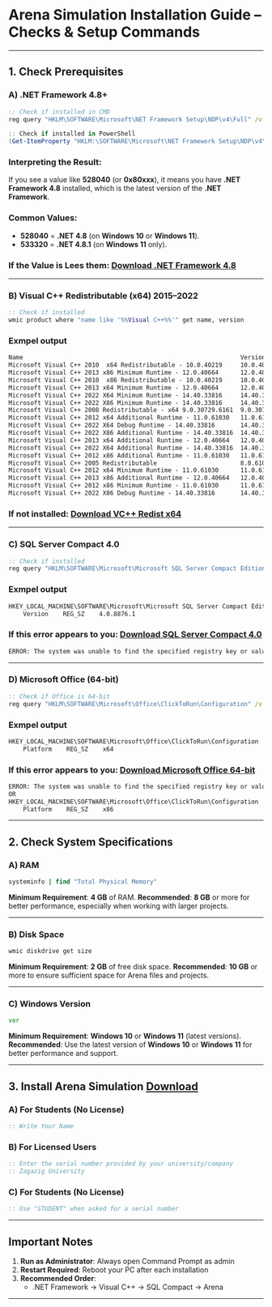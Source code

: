 
# Arena Simulation Installation Guide – Checks & Setup Commands

---

## 1. Check Prerequisites


### A) .NET Framework 4.8+

```cmd
:: Check if installed in CMD
reg query "HKLM\SOFTWARE\Microsoft\NET Framework Setup\NDP\v4\Full" /v Release
```
```PowerShell
:: Check if installed in PowerShell
(Get-ItemProperty "HKLM:\SOFTWARE\Microsoft\NET Framework Setup\NDP\v4\Full").Release
```
### Interpreting the Result:

If you see a value like **528040** (or **0x80xxx**), it means you have **.NET Framework 4.8** installed, which is the latest version of the **.NET Framework**.

### Common Values:

* **528040** = **.NET 4.8** (on **Windows 10** or **Windows 11**).
* **533320** = **.NET 4.8.1** (on **Windows 11** only).
### If the Value is Lees them: [Download .NET Framework 4.8](Arena/NDP481-Web.exe)



---

### B) Visual C++ Redistributable (x64) 2015–2022

```cmd
:: Check if installed
wmic product where "name like '%%Visual C++%%'" get name, version

```
### Exmpel output
```cmd
Name                                                            Version
Microsoft Visual C++ 2010  x64 Redistributable - 10.0.40219     10.0.40219
Microsoft Visual C++ 2013 x86 Minimum Runtime - 12.0.40664      12.0.40664
Microsoft Visual C++ 2010  x86 Redistributable - 10.0.40219     10.0.40219
Microsoft Visual C++ 2013 x64 Minimum Runtime - 12.0.40664      12.0.40664
Microsoft Visual C++ 2022 X64 Minimum Runtime - 14.40.33816     14.40.33816
Microsoft Visual C++ 2022 X86 Minimum Runtime - 14.40.33816     14.40.33816
Microsoft Visual C++ 2008 Redistributable - x64 9.0.30729.6161  9.0.30729.6161
Microsoft Visual C++ 2012 x64 Additional Runtime - 11.0.61030   11.0.61030
Microsoft Visual C++ 2022 X64 Debug Runtime - 14.40.33816       14.40.33816
Microsoft Visual C++ 2022 X86 Additional Runtime - 14.40.33816  14.40.33816
Microsoft Visual C++ 2013 x64 Additional Runtime - 12.0.40664   12.0.40664
Microsoft Visual C++ 2022 X64 Additional Runtime - 14.40.33816  14.40.33816
Microsoft Visual C++ 2012 x86 Additional Runtime - 11.0.61030   11.0.61030
Microsoft Visual C++ 2005 Redistributable                       8.0.61001
Microsoft Visual C++ 2012 x64 Minimum Runtime - 11.0.61030      11.0.61030
Microsoft Visual C++ 2013 x86 Additional Runtime - 12.0.40664   12.0.40664
Microsoft Visual C++ 2012 x86 Minimum Runtime - 11.0.61030      11.0.61030
Microsoft Visual C++ 2022 X86 Debug Runtime - 14.40.33816       14.40.33816
```
### If not installed: [Download VC++ Redist x64](Arena/VC_redist.x64.exe)

---

### C) SQL Server Compact 4.0

```cmd
:: Check if installed
reg query "HKLM\SOFTWARE\Microsoft\Microsoft SQL Server Compact Edition\v4.0" /v Version

```
### Exmpel output
```cmd
HKEY_LOCAL_MACHINE\SOFTWARE\Microsoft\Microsoft SQL Server Compact Edition\v4.0
    Version    REG_SZ    4.0.8876.1
```
### If this error appears to you: [Download SQL Server Compact 4.0](Arena/SSCERuntime_x64-ENU.exe)
```cmd
ERROR: The system was unable to find the specified registry key or value.
```


---

### D) Microsoft Office (64-bit)

```cmd
:: Check if Office is 64-bit
reg query "HKLM\SOFTWARE\Microsoft\Office\ClickToRun\Configuration" /v Platform

```
### Exmpel output
```cmd
HKEY_LOCAL_MACHINE\SOFTWARE\Microsoft\Office\ClickToRun\Configuration
    Platform    REG_SZ    x64
```
### If this error appears to you: [Download Microsoft Office 64-bit](https://www.microsoft.com/microsoft-365)
```cmd
ERROR: The system was unable to find the specified registry key or value
OR
HKEY_LOCAL_MACHINE\SOFTWARE\Microsoft\Office\ClickToRun\Configuration
    Platform    REG_SZ    x86
```


---

## 2. Check System Specifications

### A) **RAM**

```cmd
systeminfo | find "Total Physical Memory"
```

**Minimum Requirement**: **4 GB** of RAM.
**Recommended**: **8 GB** or more for better performance, especially when working with larger projects.

---

### B) **Disk Space**

```cmd
wmic diskdrive get size
```

**Minimum Requirement**: **2 GB** of free disk space.
**Recommended**: **10 GB** or more to ensure sufficient space for Arena files and projects.

---

### C) **Windows Version**

```cmd
ver
```

**Minimum Requirement**: **Windows 10** or **Windows 11** (latest versions).
**Recommended**: Use the latest version of **Windows 10** or **Windows 11** for better performance and support.

---


## 3. Install Arena Simulation [Download ](https://www.rockwellautomation.com/en-us/products/software/arena-simulation/buying-options/download.html)

### A) For Students (No License)

```cmd
:: Write Your Name
```

### B) For Licensed Users

```cmd
:: Enter the serial number provided by your university/company
:: Zagazig University
```
### C) For Students (No License)

```cmd
:: Use "STUDENT" when asked for a serial number
```

---

## Important Notes

1. **Run as Administrator**: Always open Command Prompt as admin  
2. **Restart Required**: Reboot your PC after each installation  
3. **Recommended Order**:  
   - .NET Framework → Visual C++ → SQL Compact → Arena  

---

